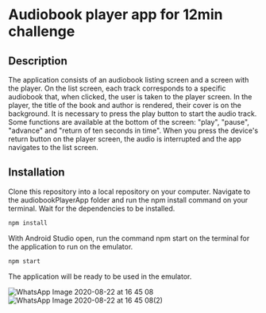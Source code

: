 # Audiobook player app for 12min challenge

## Description

The application consists of an audiobook listing screen and a screen with the player.
On the list screen, each track corresponds to a specific audiobook that, when clicked, the user is taken to the player screen.
In the player, the title of the book and author is rendered, their cover is on the background.
It is necessary to press the play button to start the audio track.
Some functions are available at the bottom of the screen: "play", "pause", "advance" and "return of ten seconds in time".
When you press the device's return button on the player screen, the audio is interrupted and the app navigates to the list screen.


## Installation

Clone this repository into a local repository on your computer.
Navigate to the audiobookPlayerApp folder and run the npm install command on your terminal.
Wait for the dependencies to be installed.

```bash
npm install
```

With Android Studio open, run the command npm start on the terminal for the application to run on the emulator.

```bash
npm start
```

The application will be ready to be used in the emulator.



![WhatsApp Image 2020-08-22 at 16 45 08](https://user-images.githubusercontent.com/60718041/90964595-5cb8d380-e498-11ea-90d4-d7a9b1a9f840.jpeg) 
![WhatsApp Image 2020-08-22 at 16 45 08(2)](https://user-images.githubusercontent.com/60718041/90964688-3e070c80-e499-11ea-81f8-2cba67fef73c.jpeg)



